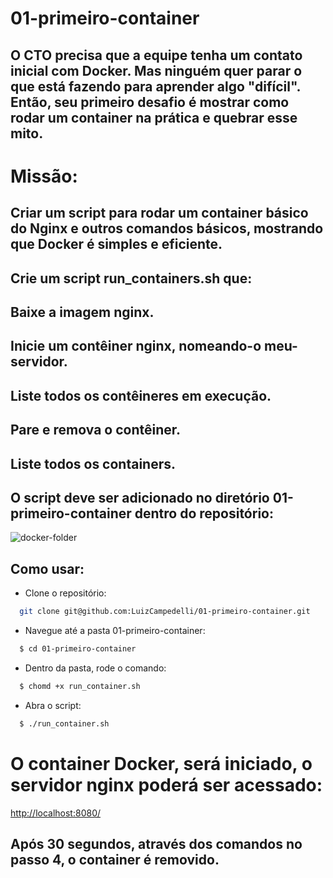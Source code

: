 # 01-primeiro-container

## O CTO precisa que a equipe tenha um contato inicial com Docker. Mas ninguém quer parar o que está fazendo para aprender algo "difícil". Então, seu primeiro desafio é mostrar como rodar um container na prática e quebrar esse mito.

# Missão:

## Criar um script para rodar um container básico do Nginx e outros comandos básicos, mostrando que Docker é simples e eficiente.

## Crie um script run_containers.sh que:

## Baixe a imagem nginx.
## Inicie um contêiner nginx, nomeando-o meu-servidor.
## Liste todos os contêineres em execução.
## Pare e remova o contêiner.
## Liste todos os containers.
## O script deve ser adicionado no diretório 01-primeiro-container dentro do repositório:

![docker-folder](https://github.com/user-attachments/assets/a8283ff8-1ba3-465d-a6d2-f4551d2efa77)

## Como usar:

- Clone o repositório:

```bash
  git clone git@github.com:LuizCampedelli/01-primeiro-container.git
```

- Navegue até a pasta 01-primeiro-container:

```bash
  $ cd 01-primeiro-container
```
- Dentro da pasta, rode o comando:

```bash
  $ chomd +x run_container.sh
```
- Abra o script:

```bash
  $ ./run_container.sh
```

# O container Docker, será iniciado, o servidor nginx poderá ser acessado:

[ http://localhost:8080/ ](localhost)

## Após 30 segundos, através dos comandos no passo 4, o container é removido.
